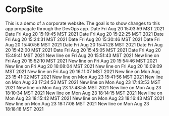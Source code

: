 # CorpSite

This is a demo of a corporate website.  The goal is to show changes to this app propagate through the DevOps app.
Date Fri Aug 20 15:03:59 MST 2021
Date Fri Aug 20 15:19:45 MST 2021
Date Fri Aug 20 15:22:25 MST 2021
Date Fri Aug 20 15:24:31 MST 2021
Date Fri Aug 20 15:30:46 MST 2021
Date Fri Aug 20 15:40:56 MST 2021
Date Fri Aug 20 15:41:28 MST 2021
Date Fri Aug 20 15:42:00 MST 2021
Date Fri Aug 20 15:45:05 MST 2021
Date Fri Aug 20 15:49:41 MST 2021
New line on Fri Aug 20 15:51:43 MST 2021
New line on Fri Aug 20 15:52:10 MST 2021
New line on Fri Aug 20 15:54:46 MST 2021
New line on Fri Aug 20 16:08:04 MST 2021
New line on Fri Aug 20 16:09:09 MST 2021
New line on Fri Aug 20 16:11:07 MST 2021
New line on Mon Aug 23 15:41:02 MST 2021
New line on Mon Aug 23 15:41:56 MST 2021
New line on Mon Aug 23 17:34:53 MST 2021
New line on Mon Aug 23 17:43:53 MST 2021
New line on Mon Aug 23 17:48:55 MST 2021
New line on Mon Aug 23 18:10:34 MST 2021
New line on Mon Aug 23 18:14:15 MST 2021
New line on Mon Aug 23 18:15:42 MST 2021
New line on Mon Aug 23 18:16:43 MST 2021
New line on Mon Aug 23 18:17:08 MST 2021
New line on Mon Aug 23 18:18:18 MST 2021
